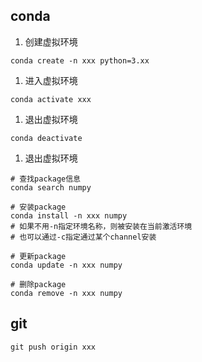 ## conda

1. 创建虚拟环境

```
conda create -n xxx python=3.xx
```

1. 进入虚拟环境

```
conda activate xxx
```

1. 退出虚拟环境

```
conda deactivate
```

1. 退出虚拟环境
```
# 查找package信息
conda search numpy
 
# 安装package
conda install -n xxx numpy
# 如果不用-n指定环境名称，则被安装在当前激活环境
# 也可以通过-c指定通过某个channel安装
 
# 更新package
conda update -n xxx numpy
 
# 删除package
conda remove -n xxx numpy
```

## git 

```
git push origin xxx
```